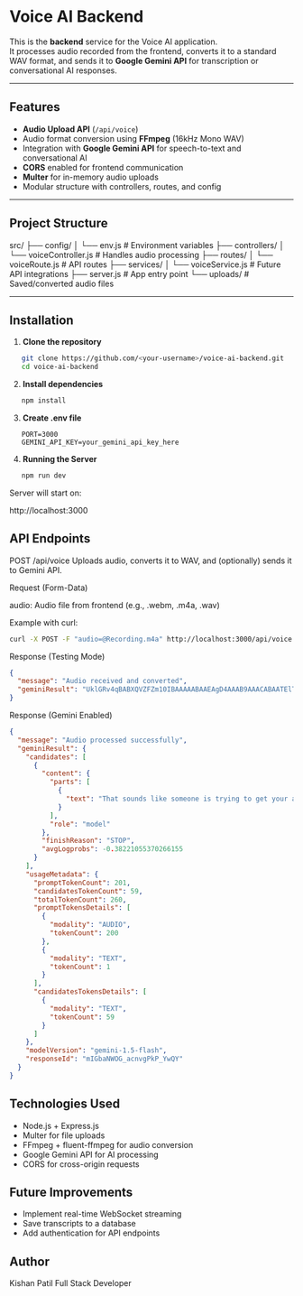 #  Voice AI Backend

This is the **backend** service for the Voice AI application.  
It processes audio recorded from the frontend, converts it to a standard WAV format, and sends it to **Google Gemini API** for transcription or conversational AI responses.

---

##  Features
- **Audio Upload API** (`/api/voice`)
- Audio format conversion using **FFmpeg** (16kHz Mono WAV)
- Integration with **Google Gemini API** for speech-to-text and conversational AI
- **CORS** enabled for frontend communication
- **Multer** for in-memory audio uploads
- Modular structure with controllers, routes, and config

---

##  Project Structure
src/
├── config/
│ └── env.js # Environment variables
├── controllers/
│ └── voiceController.js # Handles audio processing
├── routes/
│ └── voiceRoute.js # API routes
├── services/
│ └── voiceService.js # Future API integrations
├── server.js # App entry point
└── uploads/ # Saved/converted audio files


---

##  Installation

1. **Clone the repository**
```bash
   git clone https://github.com/<your-username>/voice-ai-backend.git
   cd voice-ai-backend
```

2. **Install dependencies**
```bash
   npm install
```

3. **Create .env file**
```env
   PORT=3000
   GEMINI_API_KEY=your_gemini_api_key_here
```

4. **Running the Server**
```bash
   npm run dev
```

Server will start on:

http://localhost:3000


## API Endpoints
POST /api/voice
Uploads audio, converts it to WAV, and (optionally) sends it to Gemini API.

Request (Form-Data)

audio: Audio file from frontend (e.g., .webm, .m4a, .wav)

Example with curl:
```bash
curl -X POST -F "audio=@Recording.m4a" http://localhost:3000/api/voice
```

Response (Testing Mode)
```json
{
  "message": "Audio received and converted",
  "geminiResult": "UklGRv4qBABXQVZFZm10IBAAAAABAAEAgD4AAAB9AAACABAATElTVCgAAABJTkZPSUNNVAYAAAA4LjQ0OwBJU0ZUDQAAAExhdmY2MC4zLjEwMAAAZGF0YaoqBAAAAAAAAAAAAAAAAAAAAAAAAAAAAAAAAAAAAAAAAAAAAAAAAAAAAAAAAAAAAAAAAAAAAAAAAAAAAAAA"
}
```

Response (Gemini Enabled)
```json
{
  "message": "Audio processed successfully",
  "geminiResult": {
    "candidates": [
      {
        "content": {
          "parts": [
            {
              "text": "That sounds like someone is trying to get your attention, perhaps through a phone call or a device with a microphone. The repeated \"Hello\" suggests they're trying to initiate contact.  The \"How are you?\" is a standard greeting. The final sound might be static or interference.\n"
            }
          ],
          "role": "model"
        },
        "finishReason": "STOP",
        "avgLogprobs": -0.38221055370266155
      }
    ],
    "usageMetadata": {
      "promptTokenCount": 201,
      "candidatesTokenCount": 59,
      "totalTokenCount": 260,
      "promptTokensDetails": [
        {
          "modality": "AUDIO",
          "tokenCount": 200
        },
        {
          "modality": "TEXT",
          "tokenCount": 1
        }
      ],
      "candidatesTokensDetails": [
        {
          "modality": "TEXT",
          "tokenCount": 59
        }
      ]
    },
    "modelVersion": "gemini-1.5-flash",
    "responseId": "mIGbaNWOG_acnvgPkP_YwQY"
  }
}
```


## Technologies Used
- Node.js + Express.js
- Multer for file uploads
- FFmpeg + fluent-ffmpeg for audio conversion
- Google Gemini API for AI processing
- CORS for cross-origin requests



## Future Improvements
- Implement real-time WebSocket streaming
- Save transcripts to a database
- Add authentication for API endpoints

## Author
Kishan Patil
Full Stack Developer
